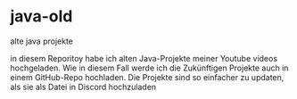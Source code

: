 # java-old
alte java projekte

in diesem Reporitoy habe ich alten Java-Projekte meiner Youtube videos hochgeladen.
Wie in diesem Fall werde ich die Zukünftigen Projekte auch in einem
GitHub-Repo hochladen. Die Projekte sind so einfacher zu updaten, als sie als Datei
in Discord hochzuladen
